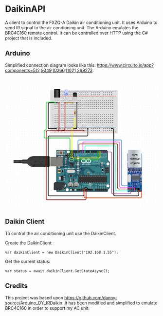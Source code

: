 # DaikinAPI
A client to control the FXZQ-A Daikin air conditioning unit. It uses Arduino to send IR signal to the air condioning unit. The Arduino emulates the BRC4C160 remote control. It can be controlled over HTTP using the C# project that is included.

## Arduino
Simplified connection diagram looks like this: https://www.circuito.io/app?components=512,9349,10266,11021,299273.
## ![Connection diagram](doc/arduino.png "Connection Diagram")

## Daikin Client
To control the air conditioning unit use the DaikinClient. 

Create the DaikinClient:
```
var daikinClient = new DaikinClient("192.168.1.55");
```

Get the current status:
```
var status = await daikinClient.GetStateAsync();
```

## Credits
This project was based upon https://github.com/danny-source/Arduino_DY_IRDaikin. It has been modified and simplified to emulate BRC4C160 in order to support my AC unit.